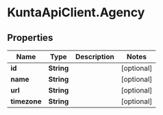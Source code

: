 # KuntaApiClient.Agency

## Properties
Name | Type | Description | Notes
------------ | ------------- | ------------- | -------------
**id** | **String** |  | [optional] 
**name** | **String** |  | [optional] 
**url** | **String** |  | [optional] 
**timezone** | **String** |  | [optional] 


